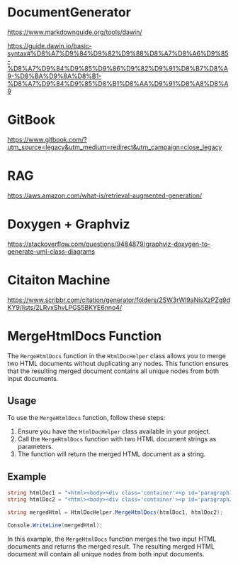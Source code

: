 # DocumentGenerator

https://www.markdownguide.org/tools/dawin/

https://guide.dawin.io/basic-syntax#%D8%A7%D9%84%D9%82%D9%88%D8%A7%D8%A6%D9%85-%D8%A7%D9%84%D9%85%D9%86%D9%82%D9%91%D8%B7%D8%A9-%D8%BA%D9%8A%D8%B1-%D8%A7%D9%84%D9%85%D8%B1%D8%AA%D9%91%D8%A8%D8%A9


# GitBook

https://www.gitbook.com/?utm_source=legacy&utm_medium=redirect&utm_campaign=close_legacy

# RAG

https://aws.amazon.com/what-is/retrieval-augmented-generation/

# Doxygen + Graphviz
https://stackoverflow.com/questions/9484879/graphviz-doxygen-to-generate-uml-class-diagrams


# Citaiton Machine

https://www.scribbr.com/citation/generator/folders/2SW3rWl9aNisXzPZg9dKY9/lists/2LRvxShvLPGS5BKYE6nno4/

# MergeHtmlDocs Function

The `MergeHtmlDocs` function in the `HtmlDocHelper` class allows you to merge two HTML documents without duplicating any nodes. This function ensures that the resulting merged document contains all unique nodes from both input documents.

## Usage

To use the `MergeHtmlDocs` function, follow these steps:

1. Ensure you have the `HtmlDocHelper` class available in your project.
2. Call the `MergeHtmlDocs` function with two HTML document strings as parameters.
3. The function will return the merged HTML document as a string.

## Example

```csharp
string htmlDoc1 = "<html><body><div class='container'><p id='paragraph1'>Hello</p></div></body></html>";
string htmlDoc2 = "<html><body><div class='container'><p id='paragraph2'>World</p></div><footer>Footer content</footer></body></html>";

string mergedHtml = HtmlDocHelper.MergeHtmlDocs(htmlDoc1, htmlDoc2);

Console.WriteLine(mergedHtml);
```

In this example, the `MergeHtmlDocs` function merges the two input HTML documents and returns the merged result. The resulting merged HTML document will contain all unique nodes from both input documents.
